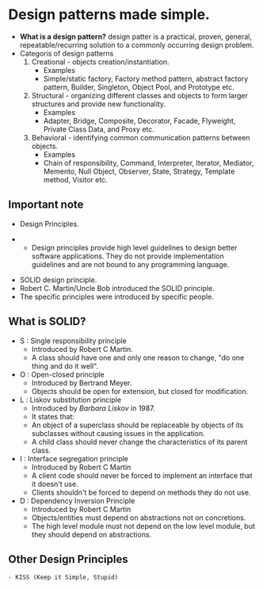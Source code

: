 # Design patterns made simple. 
* **What is a design pattern?** design patter is a practical, proven, general, repeatable/recurring  solution to a commonly occurring design problem.
* Categoris of design patterns
   1. Creational  - objects creation/instantiation. 
        * Examples
        * Simple/static factory, Factory method pattern, abstract factory pattern, Builder, Singleton, Object Pool, and Prototype etc.
   2. Structural - organizing different classes and objects to form larger structures and provide new functionality.
        * Examples
        * Adapter, Bridge, Composite, Decorator, Facade, Flyweight, Private Class Data, and Proxy etc. 
   3. Behavioral  - identifying common communication patterns between objects.
        * Examples
        * Chain of responsibility, Command, Interpreter, Iterator, Mediator, Memento, Null Object, Observer, State, Strategy, Template method, Visitor etc.
        
## Important note
  * Design Principles.
  - * Design principles provide high level guidelines to design better software applications. They do not provide implementation guidelines and are not bound to any programming language.
  * SOLID design principle.
  * Robert C. Martin/Uncle Bob introduced the SOLID principle.
  * The specific principles were introduced by specific people. 
## What is SOLID?
  * S : Single responsibility principle
       - Introduced by Robert C Martin.
       - A class should have one and only one reason to change, "do one thing and do it well".
  * O : Open-closed principle
       - Introduced by Bertrand Meyer. 
       - Objects should be open for extension, but closed for modification.
  * L : Liskov substitution principle
       - Introduced by *Barbara Liskov* in 1987.
       - It states that: 
       - An object of a superclass should be replaceable by objects of its subclasses without causing issues in the application. 
       - A child class should never change the characteristics of its parent class.
  * I : Interface segregation principle
       - Introduced by Robert C Martin
       - A client code should never be forced to implement an interface that it doesn't use.
       - Clients shouldn't be forced to depend on methods they do not use.
  * D : Dependency Inversion Principle
      - Introduced by Robert C Martin
      - Objects/entities must depend on abstractions not on concretions. 
      - The high level module must not depend on the low level module, but they should depend on abstractions.


## Other Design Principles
    - KISS (Keep it Simple, Stupid) 
    
